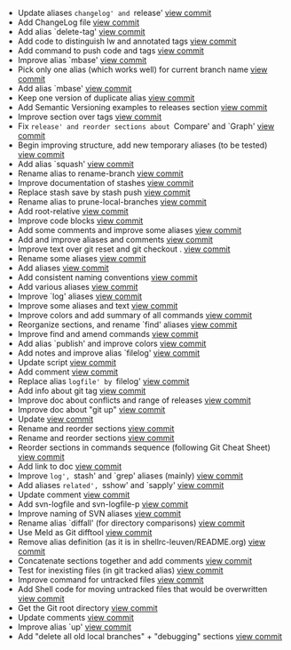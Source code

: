 * Update aliases `changelog' and `release' [view commit](http://github.com/fniessen/git-config/commit/45ff1ec7f79a9eb88565e0d3eecc2ce73d323929)
* Add ChangeLog file [view commit](http://github.com/fniessen/git-config/commit/3c89c704132dea23edf6a62fdee0f26bbae80430)
* Add alias `delete-tag' [view commit](http://github.com/fniessen/git-config/commit/6be3270fe2c233f7ae320ce0d4397207b8d88b41)
* Add code to distinguish lw and annotated tags [view commit](http://github.com/fniessen/git-config/commit/a5c933ba1cdb80041c0fcfd7163f16b5c617ce60)
* Add command to push code and tags [view commit](http://github.com/fniessen/git-config/commit/7e13e94d30ce00d045158fa2339d5ef5091a2343)
* Improve alias `mbase' [view commit](http://github.com/fniessen/git-config/commit/68e86f3cdde6862548397892860dd725864347fb)
* Pick only one alias (which works well) for current branch name [view commit](http://github.com/fniessen/git-config/commit/d543cc0cb3ea4b6e5f0e575719ae601c8c871471)
* Add alias `mbase' [view commit](http://github.com/fniessen/git-config/commit/188c306aba9bf3aee0274f8b3990760e75a84ce9)
* Keep one version of duplicate alias [view commit](http://github.com/fniessen/git-config/commit/53e60fd593c6eeb5282a1107a09661c5a4a6272b)
* Add Semantic Versioning examples to releases section [view commit](http://github.com/fniessen/git-config/commit/867824e9ec83b539f3b284da78d117db7190e1f7)
* Improve section over tags [view commit](http://github.com/fniessen/git-config/commit/39fcef80291ebc3728db782b4cd721e936f97aad)
* Fix `release' and reorder sections about `Compare' and `Graph' [view commit](http://github.com/fniessen/git-config/commit/9d96fc1549f5102f4200681a9bb38f8cce877457)
* Begin improving structure, add new temporary aliases (to be tested) [view commit](http://github.com/fniessen/git-config/commit/ca07746f28e072aeca90d38f9bf91d1cadf3da4b)
* Add alias `squash' [view commit](http://github.com/fniessen/git-config/commit/88500c2270bbf5d9a41828dfc6d6765286f20556)
* Rename alias to rename-branch [view commit](http://github.com/fniessen/git-config/commit/7d67e56a71a50ec889d7c44bedaf3594b4d3744c)
* Improve documentation of stashes [view commit](http://github.com/fniessen/git-config/commit/4991bb6fa6687119474ccf5679a8ca7978f5a320)
* Replace stash save by stash push [view commit](http://github.com/fniessen/git-config/commit/ecc1833bc9d2464a38bfae60cf43ee5f018ac529)
* Rename alias to prune-local-branches [view commit](http://github.com/fniessen/git-config/commit/b069f1e4b159fa13de2a547088131fad0aaaf0ff)
* Add root-relative [view commit](http://github.com/fniessen/git-config/commit/b6b379666775822d9ab2a708c3b319be13a7b45c)
* Improve code blocks [view commit](http://github.com/fniessen/git-config/commit/b91f99de935edb4fcbac1a887d2a2b29aaeef58b)
* Add some comments and improve some aliases [view commit](http://github.com/fniessen/git-config/commit/cac0e92c8f32f35504471fc20d04c7a40c7764df)
* Add and improve aliases and comments [view commit](http://github.com/fniessen/git-config/commit/11f78d2073de89bbdbd839ca68e08088bae2814a)
* Improve text over git reset and git checkout . [view commit](http://github.com/fniessen/git-config/commit/c02e16671e74ce81988854b049188dae7453cd65)
* Rename some aliases [view commit](http://github.com/fniessen/git-config/commit/876ebb68f6d9a23b9edd6d138fd393d32dfd1e39)
* Add aliases [view commit](http://github.com/fniessen/git-config/commit/e0ed9bd4d5a3aaad26017966e9b6202a2ab5681c)
* Add consistent naming conventions [view commit](http://github.com/fniessen/git-config/commit/ef12c22293ac43bc3534863881600f357da639ab)
* Add various aliases [view commit](http://github.com/fniessen/git-config/commit/0894e00d0492aab3976e1f2ffcb4f669c8903cb8)
* Improve `log' aliases [view commit](http://github.com/fniessen/git-config/commit/b4ddd15d549f0ac817d3ed345bb86ef51be159e2)
* Improve some aliases and text [view commit](http://github.com/fniessen/git-config/commit/eeb65d7d9dc66393840a45427297cb6b8550b397)
* Improve colors and add summary of all commands [view commit](http://github.com/fniessen/git-config/commit/3c4e98542d20df0b91afc3125d1cd67cd32f003c)
* Reorganize sections, and rename `find' aliases [view commit](http://github.com/fniessen/git-config/commit/b1ce2a9bd90e8cbf10147f339fe48538d864c165)
* Improve find and amend commands [view commit](http://github.com/fniessen/git-config/commit/d1a42c19aa190ed309104aabb2e17c0740565331)
* Add alias `publish' and improve colors [view commit](http://github.com/fniessen/git-config/commit/9769069cbbbc8d53addad68202692197f1c42f97)
* Add notes and improve alias `filelog' [view commit](http://github.com/fniessen/git-config/commit/eea3f0a48a768e6f61223599f68d85f803115878)
* Update script [view commit](http://github.com/fniessen/git-config/commit/425f9e7d899268c53053d4036dd64a1c948c949a)
* Add comment [view commit](http://github.com/fniessen/git-config/commit/f825772e37da4d59e6bc46dcf8a95a7b160a9c0f)
* Replace alias `logfile' by `filelog' [view commit](http://github.com/fniessen/git-config/commit/237bb3b276ebfa29d5e70bf77765d627ec392fb7)
* Add info about git tag [view commit](http://github.com/fniessen/git-config/commit/427611bc913255b803f196bfd6446e17dd683b14)
* Improve doc about conflicts and range of releases [view commit](http://github.com/fniessen/git-config/commit/822749fbc3443d0b5720aafc3573cc3e43ded132)
* Improve doc about "git up" [view commit](http://github.com/fniessen/git-config/commit/7302a6773bc23c6d3a339a22d20d75c999153d8d)
* Update [view commit](http://github.com/fniessen/git-config/commit/773e0050b1d6b1121770fb2d1a93f4554a84df89)
* Rename and reorder sections [view commit](http://github.com/fniessen/git-config/commit/c747bc2339beff9c6040b3ca02c5e09b8aa6303c)
* Rename and reorder sections [view commit](http://github.com/fniessen/git-config/commit/d0f8fd5c731708d3b2a7d940e588aabbd1eefd90)
* Reorder sections in commands sequence (following Git Cheat Sheet) [view commit](http://github.com/fniessen/git-config/commit/9ce7dc4a5e3c68266bfa7761cf5002295a78b8a9)
* Add link to doc [view commit](http://github.com/fniessen/git-config/commit/77859a510983ea4176abd6a1e4fa59e2317f8e7d)
* Improve `log', `stash' and `grep' aliases (mainly) [view commit](http://github.com/fniessen/git-config/commit/57c950888ba20b34e8853c8eb9136705dce1163d)
* Add aliases `related', `sshow' and `sapply' [view commit](http://github.com/fniessen/git-config/commit/3172a1e3182eb4dda8d797736dc3006b535e1370)
* Update comment [view commit](http://github.com/fniessen/git-config/commit/4ecb39b31c1ed7430edaaa5a6caefb69ed23ac66)
* Add svn-logfile and svn-logfile-p [view commit](http://github.com/fniessen/git-config/commit/b663dc01c1685fdd15f4bc07c4cd0603602b9280)
* Improve naming of SVN aliases [view commit](http://github.com/fniessen/git-config/commit/ac1a4d619006c256ce28f90d411a3de5ed309753)
* Rename alias `diffall' (for directory comparisons) [view commit](http://github.com/fniessen/git-config/commit/e72ecdb4a12d53d95af79e00ca0a0f940b01377d)
* Use Meld as Git difftool [view commit](http://github.com/fniessen/git-config/commit/8437c711d4e7318eff55703d2492c8fe7d1e34ea)
* Remove alias definition (as it is in shellrc-leuven/README.org) [view commit](http://github.com/fniessen/git-config/commit/93e1c3ab90a2932eb19c56d9d11e609e3a842a74)
* Concatenate sections together and add comments [view commit](http://github.com/fniessen/git-config/commit/a5c408c9dac53ba041dfc59c14314bc4e165c3af)
* Test for inexisting files (in git tracked alias) [view commit](http://github.com/fniessen/git-config/commit/4cbe3411f51faab5a103175e92445495443014f7)
* Improve command for untracked files [view commit](http://github.com/fniessen/git-config/commit/abae3fc7051d3647d1bf758a7fdb8afcc8b2c0ea)
* Add Shell code for moving untracked files that would be overwritten [view commit](http://github.com/fniessen/git-config/commit/43d6df59c03389a76544c178d3b692b164768c50)
* Get the Git root directory [view commit](http://github.com/fniessen/git-config/commit/2b41b392b641fb30dcbe55b2abc92d807fafa2b6)
* Update comments [view commit](http://github.com/fniessen/git-config/commit/227de94c8d96c8dd6558172666759065bfe4c307)
* Improve alias `up' [view commit](http://github.com/fniessen/git-config/commit/235b4a05f0cf9892af9cde89dba0f744e95a29c7)
* Add "delete all old local branches" + "debugging" sections [view commit](http://github.com/fniessen/git-config/commit/de71da92ff0284ebb16e5b1414afde829dd93a65)
